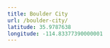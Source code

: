 ```yaml
---
title: Boulder City
url: /boulder-city/
latitude: 35.9787638
longitude: -114.83377390000001
---
```

